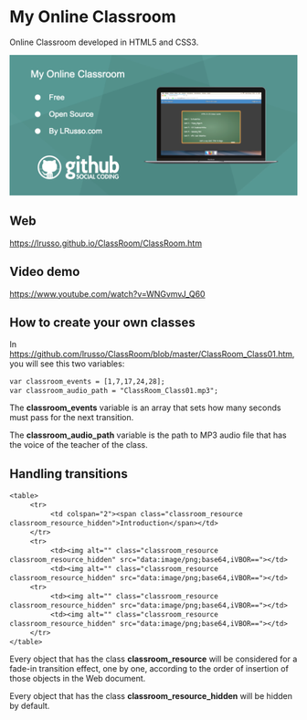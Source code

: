 # My Online Classroom

Online Classroom developed in HTML5 and CSS3.

![alt screenshot](https://raw.githubusercontent.com/lrusso/ClassRoom/master/ClassRoom.png)


## Web

https://lrusso.github.io/ClassRoom/ClassRoom.htm

## Video demo

https://www.youtube.com/watch?v=WNGvmvJ_Q60

## How to create your own classes

In https://github.com/lrusso/ClassRoom/blob/master/ClassRoom_Class01.htm, you will see this two variables:

```
var classroom_events = [1,7,17,24,28];
var classroom_audio_path = "ClassRoom_Class01.mp3";
```

The **classroom_events** variable is an array that sets how many seconds must pass for the next transition.

The **classroom_audio_path** variable is the path to MP3 audio file that has the voice of the teacher of the class.

## Handling transitions

```
<table>
     <tr>
          <td colspan="2"><span class="classroom_resource classroom_resource_hidden">Introduction</span></td>
     </tr>
     <tr>
          <td><img alt="" class="classroom_resource classroom_resource_hidden" src="data:image/png;base64,iVBOR=="></td>
          <td><img alt="" class="classroom_resource classroom_resource_hidden" src="data:image/png;base64,iVBOR=="></td>
     <tr>
          <td><img alt="" class="classroom_resource classroom_resource_hidden" src="data:image/png;base64,iVBOR=="></td>
          <td><img alt="" class="classroom_resource classroom_resource_hidden" src="data:image/png;base64,iVBOR=="></td>
     </tr>
</table>
```

Every object that has the class **classroom_resource** will be considered for a fade-in transition effect, one by one, according to the order of insertion of those objects in the Web document.

Every object that has the class **classroom_resource_hidden** will be hidden by default.
